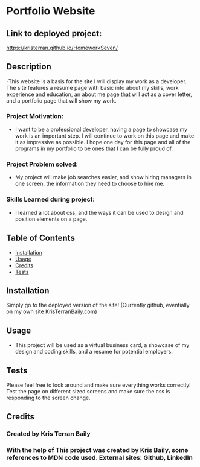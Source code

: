 # Portfolio Website

## Link to deployed project:
https://kristerran.github.io/HomeworkSeven/
## Description
-This website is a basis for the site I will display my work as a developer. The site features a resume page with basic info about my skills, work experience and education, an about me page that will act as a cover letter, and a portfolio page that will show my work.

### Project Motivation:
- I want to be a professional developer, having a page to showcase my work is an important step. I will continue to work on this page and make it as impressive as possible. I hope one day for this page and all of the programs in my portfolio to be ones that I can be fully proud of.

### Project Problem solved:
- My project will make job searches easier, and show hiring managers in one screen, the information they need to choose to hire me.

### Skills Learned during project:
- I learned a lot about css, and the ways it can be used to design and position elements on a page.

## Table of Contents
- [Installation](#installation)
- [Usage](#usage)
- [Credits](#credits)
- [Tests](#Tests)

## Installation
Simply go to the deployed version of the site! (Currently github, eventially on my own site KrisTerranBaily.com)

## Usage
- This project will be used as a virtual business card, a showcase of my design and coding skills, and a resume for potential employers.

## Tests
Please feel free to look around and make sure everything works correctly! Test the page on different sized screens and make sure the css is responding to the screen change.
## Credits
### Created by Kris Terran Baily
### With the help of This project was created by Kris Baily, some references to MDN code used. External sites: Github, LinkedIn